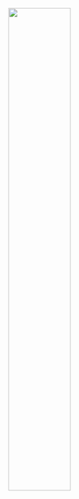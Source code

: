 <p align="center">
  <img width="50%" src="https://github.com/iSpring/react-step-by-step-tutorials/blob/master/tutorials/bundle-npm-packages-with-webpack/images/npm.png">
</p>

